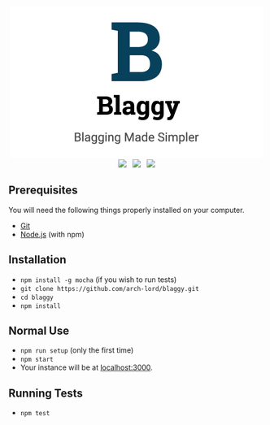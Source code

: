 <p align="center">
  <img src="https://github.com/arch-lord/blaggy/blob/master/art/banner.png"/>
  <br />
  <a href="https://circleci.com/gh/arch-lord/blaggy"><img src="https://img.shields.io/circleci/project/github/arch-lord/blaggy/master.svg?style=for-the-badge" /></a>
  &nbsp;
  <a href="https://depfu.com/repos/arch-lord/blaggy"><img src="https://img.shields.io/depfu/arch-lord/blaggy.svg?style=for-the-badge" /></a>
  &nbsp;
  <a href="https://github.com/arch-lord/blaggy/blob/master/LICENSE.md"><img src="https://img.shields.io/github/license/arch-lord/blaggy.svg?style=for-the-badge" /></a>
</p>

## Prerequisites

You will need the following things properly installed on your computer.

* [Git](https://git-scm.com/)
* [Node.js](https://nodejs.org/) (with npm)

## Installation

* `npm install -g mocha` (if you wish to run tests)
* `git clone https://github.com/arch-lord/blaggy.git`
* `cd blaggy`
* `npm install`

## Normal Use

* `npm run setup` (only the first time)
* `npm start`
* Your instance will be at [localhost:3000](http://localhost:3000/).

## Running Tests

* `npm test`
